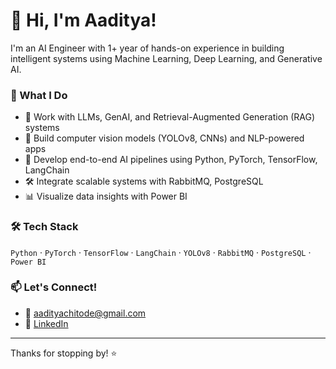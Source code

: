 # 👋 Hi, I'm Aaditya!

I'm an AI Engineer with 1+ year of hands-on experience in building intelligent systems using Machine Learning, Deep Learning, and Generative AI.

### 🚀 What I Do
- 💬 Work with LLMs, GenAI, and Retrieval-Augmented Generation (RAG) systems
- 🧠 Build computer vision models (YOLOv8, CNNs) and NLP-powered apps
- 🧰 Develop end-to-end AI pipelines using Python, PyTorch, TensorFlow, LangChain
- 🛠️ Integrate scalable systems with RabbitMQ, PostgreSQL
- 📊 Visualize data insights with Power BI

### 🛠 Tech Stack
`Python` · `PyTorch` · `TensorFlow` · `LangChain` · `YOLOv8` · `RabbitMQ` · `PostgreSQL` · `Power BI`

### 📫 Let's Connect!
- 📧 [aadityachitode@gmail.com](mailto:aadityachitode@gmail.com)
- 💼 [LinkedIn](https://www.linkedin.com/in/aaditya-chitode/)
  
---

Thanks for stopping by! ⭐️
